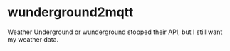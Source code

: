 # wunderground2mqtt
Weather Underground or wunderground stopped their API, but I still want my weather data.
